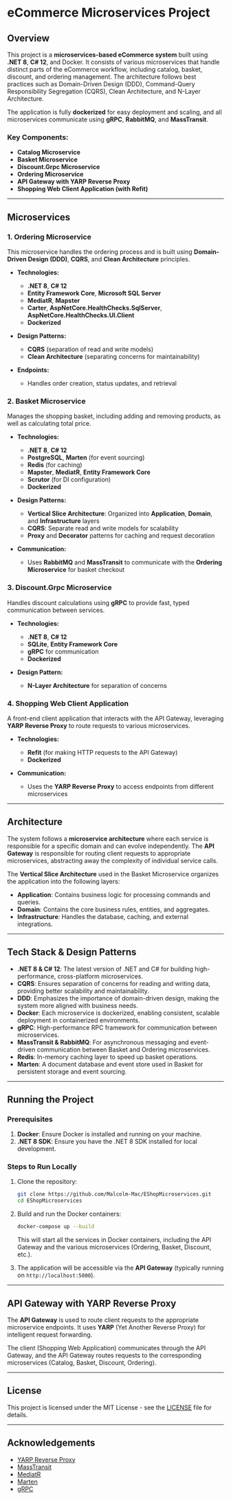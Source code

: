 # eCommerce Microservices Project

## Overview

This project is a **microservices-based eCommerce system** built using **.NET 8**, **C# 12**, and Docker. It consists of various microservices that handle distinct parts of the eCommerce workflow, including catalog, basket, discount, and ordering management. The architecture follows best practices such as Domain-Driven Design (DDD), Command-Query Responsibility Segregation (CQRS), Clean Architecture, and N-Layer Architecture.

The application is fully **dockerized** for easy deployment and scaling, and all microservices communicate using **gRPC**, **RabbitMQ**, and **MassTransit**.

### Key Components:

* **Catalog Microservice**
* **Basket Microservice**
* **Discount.Grpc Microservice**
* **Ordering Microservice**
* **API Gateway with YARP Reverse Proxy**
* **Shopping Web Client Application (with Refit)**

---

## Microservices

### 1. **Ordering Microservice**

This microservice handles the ordering process and is built using **Domain-Driven Design (DDD)**, **CQRS**, and **Clean Architecture** principles.

* **Technologies:**

  * **.NET 8**, **C# 12**
  * **Entity Framework Core**, **Microsoft SQL Server**
  * **MediatR**, **Mapster**
  * **Carter**, **AspNetCore.HealthChecks.SqlServer**, **AspNetCore.HealthChecks.UI.Client**
  * **Dockerized**

* **Design Patterns:**

  * **CQRS** (separation of read and write models)
  * **Clean Architecture** (separating concerns for maintainability)

* **Endpoints:**

  * Handles order creation, status updates, and retrieval

### 2. **Basket Microservice**

Manages the shopping basket, including adding and removing products, as well as calculating total price.

* **Technologies:**

  * **.NET 8**, **C# 12**
  * **PostgreSQL**, **Marten** (for event sourcing)
  * **Redis** (for caching)
  * **Mapster**, **MediatR**, **Entity Framework Core**
  * **Scrutor** (for DI configuration)
  * **Dockerized**

* **Design Patterns:**

  * **Vertical Slice Architecture**: Organized into **Application**, **Domain**, and **Infrastructure** layers
  * **CQRS**: Separate read and write models for scalability
  * **Proxy** and **Decorator** patterns for caching and request decoration

* **Communication:**

  * Uses **RabbitMQ** and **MassTransit** to communicate with the **Ordering Microservice** for basket checkout

### 3. **Discount.Grpc Microservice**

Handles discount calculations using **gRPC** to provide fast, typed communication between services.

* **Technologies:**

  * **.NET 8**, **C# 12**
  * **SQLite**, **Entity Framework Core**
  * **gRPC** for communication
  * **Dockerized**

* **Design Pattern:**

  * **N-Layer Architecture** for separation of concerns

### 4. **Shopping Web Client Application**

A front-end client application that interacts with the API Gateway, leveraging **YARP Reverse Proxy** to route requests to various microservices.

* **Technologies:**

  * **Refit** (for making HTTP requests to the API Gateway)
  * **Dockerized**

* **Communication:**

  * Uses the **YARP Reverse Proxy** to access endpoints from different microservices

---

## Architecture

The system follows a **microservice architecture** where each service is responsible for a specific domain and can evolve independently. The **API Gateway** is responsible for routing client requests to appropriate microservices, abstracting away the complexity of individual service calls.

The **Vertical Slice Architecture** used in the Basket Microservice organizes the application into the following layers:

* **Application**: Contains business logic for processing commands and queries.
* **Domain**: Contains the core business rules, entities, and aggregates.
* **Infrastructure**: Handles the database, caching, and external integrations.

---

## Tech Stack & Design Patterns

* **.NET 8 & C# 12**: The latest version of .NET and C# for building high-performance, cross-platform microservices.
* **CQRS**: Ensures separation of concerns for reading and writing data, providing better scalability and maintainability.
* **DDD**: Emphasizes the importance of domain-driven design, making the system more aligned with business needs.
* **Docker**: Each microservice is dockerized, enabling consistent, scalable deployment in containerized environments.
* **gRPC**: High-performance RPC framework for communication between microservices.
* **MassTransit & RabbitMQ**: For asynchronous messaging and event-driven communication between Basket and Ordering microservices.
* **Redis**: In-memory caching layer to speed up basket operations.
* **Marten**: A document database and event store used in Basket for persistent storage and event sourcing.

---

## Running the Project

### Prerequisites

1. **Docker**: Ensure Docker is installed and running on your machine.
2. **.NET 8 SDK**: Ensure you have the .NET 8 SDK installed for local development.

### Steps to Run Locally

1. Clone the repository:

   ```bash
   git clone https://github.com/Malcolm-Mac/EShopMicroservices.git
   cd EShopMicroservices
   ```

2. Build and run the Docker containers:

   ```bash
   docker-compose up --build
   ```

   This will start all the services in Docker containers, including the API Gateway and the various microservices (Ordering, Basket, Discount, etc.).

3. The application will be accessible via the **API Gateway** (typically running on `http://localhost:5000`).

---

## API Gateway with YARP Reverse Proxy

The **API Gateway** is used to route client requests to the appropriate microservice endpoints. It uses **YARP** (Yet Another Reverse Proxy) for intelligent request forwarding.

The client (Shopping Web Application) communicates through the API Gateway, and the API Gateway routes requests to the corresponding microservices (Catalog, Basket, Discount, Ordering).

---

## License

This project is licensed under the MIT License - see the [LICENSE](LICENSE) file for details.

---

## Acknowledgements

* [YARP Reverse Proxy](https://github.com/microsoft/reverse-proxy)
* [MassTransit](https://masstransit.io/)
* [MediatR](https://github.com/jbogard/MediatR)
* [Marten](https://martendb.io/)
* [gRPC](https://grpc.io/)
